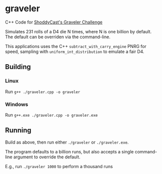 # graveler
C++ Code for [ShoddyCast's Graveler Challenge](https://www.youtube.com/watch?v=M8C8dHQE2Ro)

Simulates 231 rolls of a D4 die N times, where N is one billion by default.
The default can be overriden via the command-line.

This applications uses the C++ `subtract_with_carry_engine` PNRG for speed, sampling with `uniform_int_distribution` to emulate a fair D4.

## Building
### Linux
Run `g++ ./graveler.cpp -o graveler`

### Windows
Run `g++.exe ./graveler.cpp -o graveler.exe`

## Running
Build as above, then run either `./graveler` or `./graveler.exe`.

The program defaults to a billion runs, but also accepts a single command-line argument to override the default.

E.g., run `./graveler 1000` to perform a thousand runs
